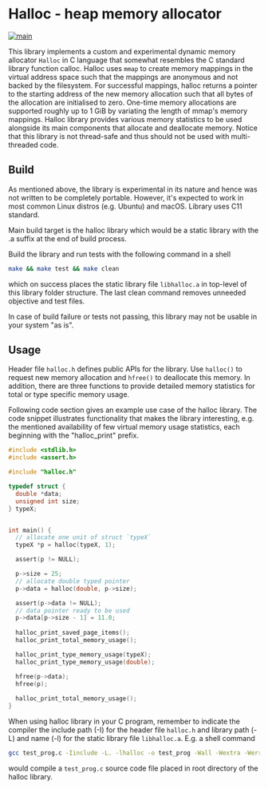 # Halloc - heap memory allocator #

[![main](https://github.com/elmomoilanen/Halloc/actions/workflows/main.yml/badge.svg)](https://github.com/elmomoilanen/Halloc/actions/workflows/main.yml)

This library implements a custom and experimental dynamic memory allocator `Halloc` in C language that somewhat resembles the C standard library function calloc. Halloc uses `mmap` to create memory mappings in the virtual address space such that the mappings are anonymous and not backed by the filesystem. For successful mappings, halloc returns a pointer to the starting address of the new memory allocation such that all bytes of the allocation are initialised to zero. One-time memory allocations are supported roughly up to 1 GiB by variating the length of mmap's memory mappings. Halloc library provides various memory statistics to be used alongside its main components that allocate and deallocate memory. Notice that this library is not thread-safe and thus should not be used with multi-threaded code.

## Build ##

As mentioned above, the library is experimental in its nature and hence was not written to be completely portable. However, it's expected to work in most common Linux distros (e.g. Ubuntu) and macOS. Library uses C11 standard.

Main build target is the halloc library which would be a static library with the .a suffix at the end of build process.

Build the library and run tests with the following command in a shell

```bash
make && make test && make clean
```

which on success places the static library file `libhalloc.a` in top-level of this library folder structure. The last clean command removes unneeded objective and test files.

In case of build failure or tests not passing, this library may not be usable in your system "as is".

## Usage ##

Header file `halloc.h` defines public APIs for the library. Use `halloc()` to request new memory allocation and `hfree()` to deallocate this memory. In addition, there are three functions to provide detailed memory statistics for total or type specific memory usage.

Following code section gives an example use case of the halloc library. The code snippet illustrates functionality that makes the library interesting, e.g. the mentioned availability of few virtual memory usage statistics, each beginning with the "halloc_print" prefix.

```C
#include <stdlib.h>
#include <assert.h>

#include "halloc.h"

typedef struct {
  double *data;
  unsigned int size;
} typeX;


int main() {
  // allocate one unit of struct `typeX`
  typeX *p = halloc(typeX, 1);

  assert(p != NULL);

  p->size = 25;
  // allocate double typed pointer
  p->data = halloc(double, p->size);

  assert(p->data != NULL);
  // data pointer ready to be used
  p->data[p->size - 1] = 11.0; 
  
  halloc_print_saved_page_items();
  halloc_print_total_memory_usage();

  halloc_print_type_memory_usage(typeX);
  halloc_print_type_memory_usage(double);

  hfree(p->data);
  hfree(p);
  
  halloc_print_total_memory_usage();
}
```

When using halloc library in your C program, remember to indicate the compiler the include path (-I) for the header file `halloc.h` and library path (-L) and name (-l) for the static library file `libhalloc.a`. E.g. a shell command

```bash
gcc test_prog.c -Iinclude -L. -lhalloc -o test_prog -Wall -Wextra -Werror -std=c11 -g
```

would compile a `test_prog.c` source code file placed in root directory of the halloc library.
